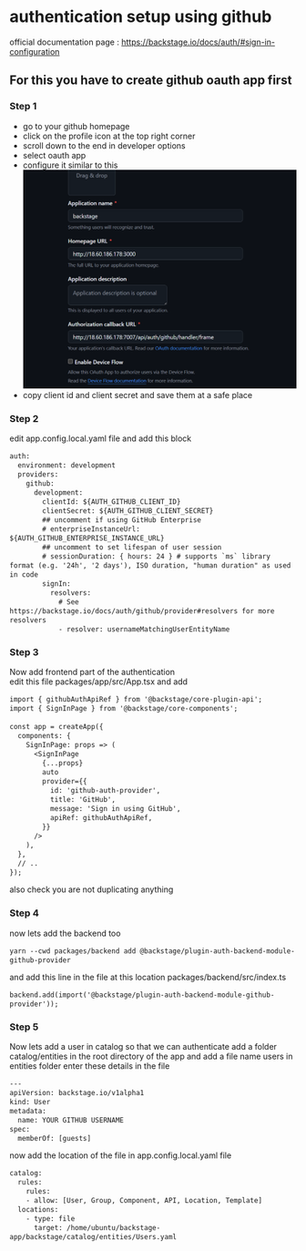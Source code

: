 # authentication setup using github 
official documentation page : https://backstage.io/docs/auth/#sign-in-configuration
## For this you have to create github oauth app first 
### Step 1  
- go to your github homepage  
- click on the profile icon at the top right corner  
- scroll down to the end in developer options  
- select oauth app  
- configure it similar to this  
![ github oauth app Screenshot](/images/screenshot1.png)
- copy client id and client secret and save them at a safe place

### Step 2
edit app.config.local.yaml file and add this block 
```
auth:
  environment: development
  providers:
    github:
      development:
        clientId: ${AUTH_GITHUB_CLIENT_ID}
        clientSecret: ${AUTH_GITHUB_CLIENT_SECRET}
        ## uncomment if using GitHub Enterprise
        # enterpriseInstanceUrl: ${AUTH_GITHUB_ENTERPRISE_INSTANCE_URL}
        ## uncomment to set lifespan of user session
        # sessionDuration: { hours: 24 } # supports `ms` library format (e.g. '24h', '2 days'), ISO duration, "human duration" as used in code
        signIn:
          resolvers:
            # See https://backstage.io/docs/auth/github/provider#resolvers for more resolvers
            - resolver: usernameMatchingUserEntityName
```

### Step 3  
Now add frontend part of the authentication   
edit this file packages/app/src/App.tsx and add  
```
import { githubAuthApiRef } from '@backstage/core-plugin-api';
import { SignInPage } from '@backstage/core-components';

const app = createApp({
  components: {
    SignInPage: props => (
      <SignInPage
        {...props}
        auto
        provider={{
          id: 'github-auth-provider',
          title: 'GitHub',
          message: 'Sign in using GitHub',
          apiRef: githubAuthApiRef,
        }}
      />
    ),
  },
  // ..
});
```
also check you are not duplicating anything
### Step 4  
now lets add the backend too 
```
yarn --cwd packages/backend add @backstage/plugin-auth-backend-module-github-provider
```
and add this line in the file at this location packages/backend/src/index.ts
```
backend.add(import('@backstage/plugin-auth-backend-module-github-provider'));
```

### Step 5
Now lets add a user in catalog so that we can authenticate
add a folder catalog/entities in the root directory of the app
and add a file name users in entities folder
enter these details in the file 
```
---
apiVersion: backstage.io/v1alpha1
kind: User
metadata:
  name: YOUR GITHUB USERNAME
spec:
  memberOf: [guests]
```
now add the location of the file in app.config.local.yaml file 
```
catalog:
  rules:
    rules:
    - allow: [User, Group, Component, API, Location, Template]
  locations:
    - type: file
      target: /home/ubuntu/backstage-app/backstage/catalog/entities/Users.yaml
```
